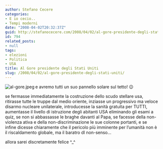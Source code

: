 ```yaml
---
author: Stefano Cecere
categories:
- E io cecio..
- Tempi moderni
date: "2008-04-02T20:32:37Z"
guid: http://stefanocecere.com/2008/04/02/al-gore-presidente-degli-stati-uniti/
id: 794
related_posts:
- null
tags:
- elezioni
- Politica
- USA
title: Al Gore presidente degli Stati Uniti
slug: /2008/04/02/al-gore-presidente-degli-stati-uniti/
---
```


<img src='http://stefanocecere.com/wp-content/uploads/sites/3/2008/04/al-gore.jpeg' alt='al-gore.jpeg' align="left" />e avremo tutti un suo pannello solare sul tetto! 😉

se fermasse immediatamente la costruzione dello scudo stellare usa, ritirasse tutte le truppe dal medio oriente, inziasse un progressivo ma veloce disarmo nucleare unilaterale, introducesse la sanità gratuita per TUTTI, aumentasse il livello di istruzione degli abitanti USA eliminando gli esami a quiz, se non si abbassasse le braghe davanti al Papa, se facesse della non-violenza ativa e della non-discriminazione le sue colonne portanti, e se infine dicesse chiaramente che il pericolo più imminente per l&#8217;umanità non è il riscaldamento globale, ma il baratro dl non-senso&#8230;

allora sarei discretamente felice ^_^